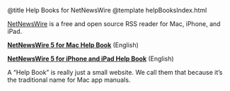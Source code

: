 @title Help Books for NetNewsWire
@template helpBooksIndex.html

[NetNewsWire](https://netnewswire.com/) is a free and open source RSS reader for Mac, iPhone, and iPad.

**[NetNewsWire 5 for Mac Help Book](mac/5.0/en/)** (English)

**[NetNewsWire 5 for iPhone and iPad Help Book](ios/5.0/en/)** (English)

A “Help Book” is really just a small website. We call them that because it’s the traditional name for Mac app manuals.